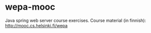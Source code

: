 wepa-mooc
=========

Java spring web server course exercises.
Course material (in finnish):
http://mooc.cs.helsinki.fi/wepa 
